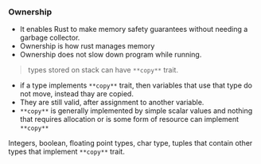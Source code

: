 ### **Ownership**

- It enables Rust to make memory safety guarantees without needing a garbage collector.
- Ownership is how rust manages memory
- Ownership does not slow down program while running.

> types stored on stack can have `**copy**` trait.

- if a type implements `**copy**` trait, then variables that use that type do not move, instead thay are copied.
- They are still valid, after assignment to another variable.
- `**copy**` is generally implemented by simple scalar values and nothing that requires allocation or is some form of resource can implement `**copy**`

Integers, boolean, floating point types, char type, tuples that contain other types that implement `**copy**` trait.
